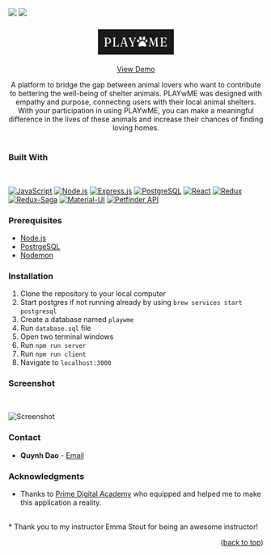 <div align="center" id="top"></div>
<p>
<a target="_blank" href="https://www.linkedin.com/in/daoquynh29"><img src="https://img.shields.io/badge/LinkedIn-20232A?style=for-the-badge&logo=linkedin"></img></a>
<a target="_blank" href="mailto:nguy2884@umn.edu"><img src="https://img.shields.io/badge/Gmail-20232A?style=for-the-badge&logo=gmail&logoColor=white"></img></a>
</p>

<div align="center">
  <a href="https://github.com/quynhngandao/PLAYwME-solo-project">
   <h3 align="center"> <img alt="Logo" width="150" height="50" src="public/images/playwme.png"/></h3>
  </a>
 <a href="https://protected-tundra-96868-dd04b8c05221.herokuapp.com/">View Demo</a>
  <p align="center">
          A platform to bridge the gap between animal lovers who want
          to contribute to bettering the well-being of shelter animals. PLAYwME
          was designed with empathy and purpose, connecting users with their
          local animal shelters. With your participation in using PLAYwME, you
          can make a meaningful difference in the lives of these animals and
          increase their chances of finding loving homes.
    <br />
    <br />
  </p>
</div>


<!-- TABLE OF CONTENTS
<details>
  <summary>Table of Contents</summary>
  <ol>
    <li>
      <a href="#about-the-project">About The Project</a>
      <ul>
        <li><a href="#built-with">Built With</a></li>
      </ul>
    </li>
    <li>
      <a href="#getting-started">Getting Started</a>
      <ul>
        <li><a href="#prerequisites">Prerequisites</a></li>
        <li><a href="#installation">Installation</a></li>
      </ul>
    </li>
    <li><a href="#contact">Contact</a></li>
    <li><a href="#acknowledgments">Acknowledgments</a></li>
  </ol>
</details> -->

### **Built With**
<br/>

[![JavaScript][javascript.js]][Javascript]
[![Node.js][node.js]][Node]
[![Express.js][express.js]][Express]
[![PostgreSQL][postgresql]][PostgreSQL]
[![React][react.js]][React]
[![Redux][redux]][Redux]
[![Redux-Saga][redux-saga]][Redux-Saga]
[![Material-UI][mui]][MUI]
[![Petfinder API][api]][API]

### **Prerequisites**

* [Node.js](https://nodejs.org/en/)
* [PostrgeSQL](https://www.postgresql.org/)
* [Nodemon](https://nodemon.io/)


### **Installation**

1. Clone the repository to your local computer
1. Start postgres if not running already by using `brew services start postgresql`
1. Create a database named `playwme`
1. Run `database.sql` file
1. Open two terminal windows
1. Run `npm run server`
1. Run `npm run client`
1. Navigate to `localhost:3000`

### **Screenshot**
<br/>

![Screenshot](public/images/Screenshot.gif)

### **Contact**

* **Quynh Dao** - 
<a target="_blank" href="mailto:nguy2884@umn.edu">Email</a>

<!-- ACKNOWLEDGMENTS -->

### **Acknowledgments**

* Thanks to [Prime Digital Academy](www.primeacademy.io) who equipped and helped me to make this application a reality. 
<br/> 
* Thank you to my instructor Emma Stout for being an awesome instructor!

<p align="right">(<a href="#top">back to top</a>)</p>

<!-- MARKDOWN LINKS & IMAGES -->
<!-- https://www.markdownguide.org/basic-syntax/#reference-style-links -->

[linkedin]: https://img.shields.io/badge/LinkedIn-20232A?style=for-the-badge&logo=linkedin&colorB=555
[Linkedin]: https://www.linkedin.com/in/daoquynh29/
[react.js]: https://img.shields.io/badge/React-20232A?style=for-the-badge&logo=react&logoColor=61DAFB
[React]: https://reactjs.org/
[javascript.js]: https://img.shields.io/badge/JavaScript-20232A?style=for-the-badge&logo=JavaScript&logoColor=F7DF1E
[Javascript]: https://www.javascript.com/
[node.js]: https://img.shields.io/badge/Node.js-20232A?style=for-the-badge&logo=Node.js&logoColor=339933
[Node]: https://nodejs.org/en/
[express.js]: https://img.shields.io/badge/Express.js-20232A?style=for-the-badge&logo=Express&logoColor=F7DF1E
[Express]: https://expressjs.com/
[postgresql]: https://img.shields.io/badge/PostgreSQL-20232A?style=for-the-badge&logo=PostgreSQL&logoColor=4169E1
[PostgreSQL]: https://www.postgresql.org/
[redux]: https://img.shields.io/badge/Redux-20232A?style=for-the-badge&logo=Redux&logoColor=764ABC
[Redux]: https://redux.js.org/
[redux-saga]: https://img.shields.io/badge/Redux_Saga-20232A?style=for-the-badge&logo=Redux-Saga&logoColor=999999
[Redux-Saga]: https://redux-saga.js.org/
[mui]: https://img.shields.io/badge/Material_UI-20232A?style=for-the-badge&logo=MUI&logoColor=007FFF
[MUI]: https://mui.com/
[Screenshot]: https://github.com/quynhngandao/PLAYwME-solo-project/blob/main/public/images/Screenshot.gif
[email]: https://img.shields.io/badge/Gmail-D14836?style=for-the-badge&logo=gmail&logoColor=white
[Email]: dj@weheartmusic.com
[api]: https://img.shields.io/badge/petfinder-api?logo=petfinderapi&logoColor=purple&color=purple
[API]: https://restfulapi.net/
